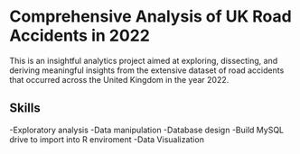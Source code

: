 # Comprehensive Analysis of UK Road Accidents in 2022
This is an insightful analytics project aimed at exploring, dissecting, and deriving meaningful insights from the extensive dataset of road accidents that occurred across the United Kingdom in the year 2022. 

## Skills
-Exploratory analysis
-Data manipulation
-Database design
-Build MySQL drive to import into R enviroment
-Data Visualization 
